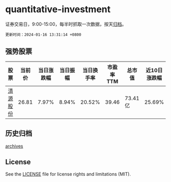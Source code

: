 # quantitative-investment

证券交易日，9:00-15:00，每半时抓取一次数据，按天[归档](archives)。

`更新时间：2024-01-16 13:31:14 +0800`

## 强势股票

|股票|当前价|当日涨跌幅|当日振幅|当日换手率|市盈率TTM|总市值|近10日涨跌幅|
|----|----|----|----|----|----|----|----|
|[清源股份](https://xueqiu.com/S/SH603628)|26.81|7.97%|8.94%|20.52%|39.46|73.41亿|25.69%|

## 历史归档

[archives](archives)

## License

See the [LICENSE](LICENSE) file for license rights and limitations (MIT).